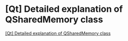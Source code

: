 # [Qt] Detailed explanation of QSharedMemory class
[[Qt] Detailed explanation of QSharedMemory class](https://aiwithcloud.com/2022/09/16/qt_detailed_explanation_of_qsharedmemory_class/)